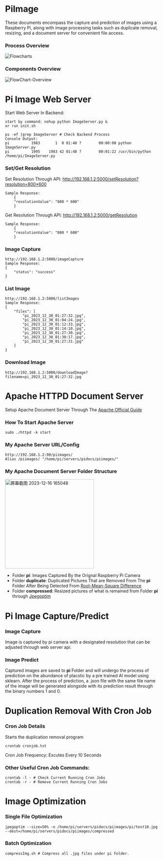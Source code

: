 # PiImage

These documents encompass the capture and prediction of images using a Raspberry Pi, along with image processing tasks such as duplicate removal, resizing, and a document server for convenient file access.

### Process Overview
![Flowcharts](https://github.com/JusJing/PiImage/assets/124528112/b3f7c457-5cd5-4834-b6b7-2feddcffa76d)


### Components Overview
![FlowChart-Overview](https://github.com/JusJing/PiImage/assets/124528112/2e2087fa-219c-41e9-b9b4-a9c7058182e4)


# Pi Image Web Server
Start Web Server In Backend: 
```
start by command: nohup python ImageServer.py &
or run init.sh
```
```
ps -ef |grep ImageServer # Check Backend Process
Console Output:
pi          1983       1  0 01:48 ?        00:00:00 python ImageServer.py
pi          1995    1983 42 01:48 ?        00:01:22 /usr/bin/python /home/pi/ImageServer.py
```
### Set/Get Resolution
Set Resolution Through API: http://192.168.1.2:5000/setResolution?resolution=800*600
    
    Sample Response: 
        {
        "resolutionValue": "800 * 600"
        }
        
Get Resolution Through API: http://192.168.1.2:5000/getResolution
    
    Sample Response:
        {
        "resolutionValue": "800 * 600"
        }
### Image Capture
```
http://192.168.1.2:5000/imageCapture
Sample Response:
{
    "status": "success"
}
```
### List Image
```
http://192.168.1.2:5000/listImages
Sample Response:
{
    "files": [
        "pi_2023_12_30_01:27:32.jpg",
        "pi_2023_12_30_01:04:24.jpg",
        "pi_2023_12_30_01:12:33.jpg",
        "pi_2023_12_30_01:14:10.jpg",
        "pi_2023_12_30_01:27:30.jpg",
        "pi_2023_12_30_01:30:17.jpg",
        "pi_2023_12_30_01:27:31.jpg"
    ]
}
```
### Download Image
```
http://192.168.1.2:5000/downloadImage?filename=pi_2023_12_30_01:27:32.jpg
```

# Apache HTTPD Document Server
Setup Apache Document Server Through The [Apache Official Guide](https://httpd.apache.org/docs/)
### How To Start Apache Server
```
sudo ./httpd -k start 
```
### My Apache Server URL/Config
```
http://192.168.1.2:90/piimages/
Alias /piimages/ "/home/pi/servers/pidocs/piimages/"
```
### My Apache Document Server Folder Structure
<img width="292" alt="屏幕截图 2023-12-16 165048" src="https://github.com/JusJing/PiImage/assets/124528112/8715cb18-f13d-4614-9416-2fd3b8729880">


 - Folder **pi**: Images Captured By the Orignal Raspberry Pi Camera
 - Folder **duplicate**: Duplicated Pictures That are Removed From The **pi** Folder After Being Detected From [Root-Mean-Square Difference](https://www.thedigitalpictureframe.com/how-to-automatically-remove-duplicate-images-from-your-digital-frame-photo-library/)
 - Folder **compressed**: Resized pictures of what is remained from Folder **pi** through [Jpegoptim](https://linuxhint.com/compress-raspberry-pi-images-size-using-jpegoptim/)

# Pi Image Capture/Predict
### Image Capture
Image is captured by pi camera with a designated resolution that can be adjusted through web server api.
### Image Predict
Captured images are saved to **pi** Folder and will undergo the process of prediction on the abundance of placstic by a pre trained AI model using sklearn.
After the process of prediction, a .json file with the same file name of the image will be generated alongside with its prediction result through the binary numbers 1 and 0.

# Duplication Removal With Cron Job
### Cron Job Details
Starts the duplication removal program
```
crontab cronjob.txt
```
Cron Job Frequency: Excutes Every 10 Seconds
### Other Useful Cron Job Commands:
```
crontab -l - # Check Current Running Cron Jobs
crontab -r - # Remove Current Running Cron Jobs
```
# Image Optimization
### Single File Optimization
```
jpegoptim --size=50% -o /home/pi/servers/pidocs/piimages/pi/test10.jpg --dest=/home/pi/servers/pidocs/piimages/compressed
```
### Batch Optimization 
```
compressImg.sh # Compress all .jpg files under pi Folder.
```

